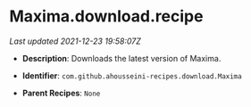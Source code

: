 # Maxima.download.recipe

_Last updated 2021-12-23 19:58:07Z_

- **Description**: Downloads the latest version of Maxima.

- **Identifier**: `com.github.ahousseini-recipes.download.Maxima`

- **Parent Recipes**: `None`